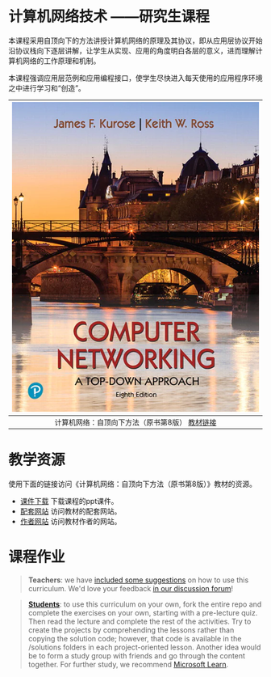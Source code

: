 # 计算机网络技术 ——研究生课程

本课程采用自顶向下的方法讲授计算机网络的原理及其协议，即从应用层协议开始沿协议栈向下逐层讲解，让学生从实现、应用的角度明白各层的意义，进而理解计算机网络的工作原理和机制。

本课程强调应用层范例和应用编程接口，使学生尽快进入每天使用的应用程序环境之中进行学习和“创造”。


|![ 计算机网络：自顶向下方法（原书第8版） [教材链接](https://course.cmpreading.com/web/teachRes/detail/5410/216) ](./images/book.webp)|
|:---:|
| 计算机网络：自顶向下方法（原书第8版） [教材链接](https://course.cmpreading.com/web/teachRes/detail/5410/216) |

# 教学资源

使用下面的链接访问《计算机网络：自顶向下方法（原书第8版）》教材的资源。
- [课件下载](https://docs.qq.com/s/4iAHi-C7c_hRYcj1DmPELG) 下载课程的ppt课件。
- [配套网站](https://media.pearsoncmg.com/ph/esm/ecs_kurose_compnetwork_8/cw) 访问教材的配套网站。
- [作者网站](https://gaia.cs.umass.edu/kurose_ross/index.php) 访问教材作者的网站。

# 课程作业

> **Teachers**: we have [included some suggestions](for-teachers.md) on how to use this curriculum.  We'd love your feedback [in our discussion forum](https://github.com/microsoft/Data-Science-For-Beginners/discussions)!

> **[Students](https://aka.ms/student-page)**: to use this curriculum on your own, fork the entire repo and complete the exercises on your own, starting with a pre-lecture quiz.  Then read the lecture and complete the rest of the activities. Try to create the projects by comprehending the lessons rather than copying the solution code; however, that code is available in the /solutions folders in each project-oriented lesson. Another idea would be to form a study group with friends and go through the content together. For further study, we recommend [Microsoft Learn](https://docs.microsoft.com/en-us/users/jenlooper-2911/collections/qprpajyoy3x0g7?WT.mc_id=academic-40229-cxa).
